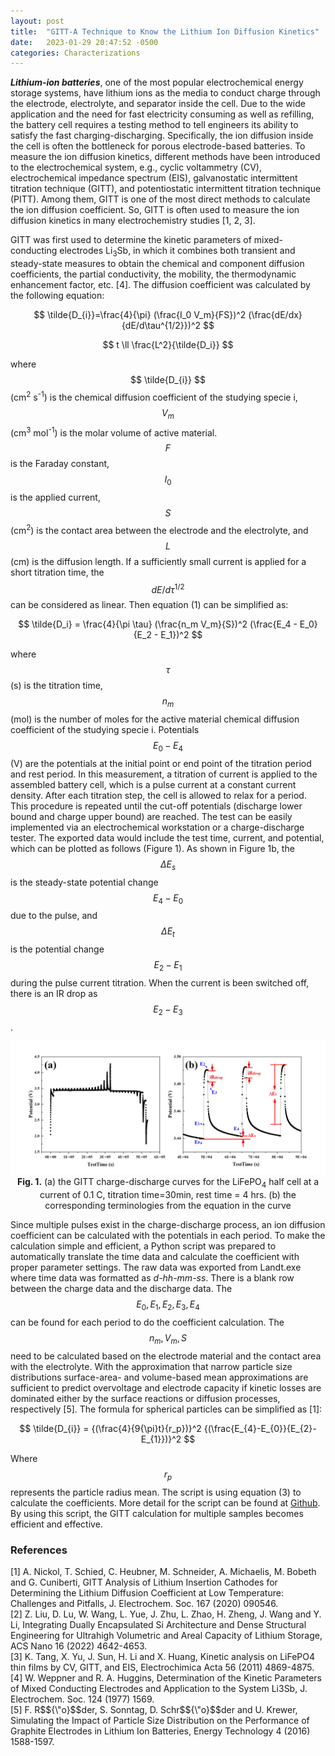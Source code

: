```yaml
---
layout: post
title:  "GITT-A Technique to Know the Lithium Ion Diffusion Kinetics"
date:   2023-01-29 20:47:52 -0500
categories: Characterizations
---
```


***Lithium-ion batteries***, one of the most popular electrochemical energy storage systems, have lithium ions as the media to conduct charge through the electrode, electrolyte, and separator inside the cell.
Due to the wide application and the need for fast electricity consuming as well as refilling, 
the battery cell requires a testing method to tell engineers its ability to satisfy the fast charging-discharging. 
Specifically, the ion diffusion inside the cell is often the bottleneck for porous electrode-based batteries. 
To measure the ion diffusion kinetics, different methods have been introduced to the electrochemical system, 
e.g., cyclic voltammetry (CV), electrochemical impedance spectrum (EIS), galvanostatic intermittent titration technique (GITT), 
and potentiostatic intermittent titration technique (PITT). Among them, GITT is one of the most direct methods to calculate the ion diffusion coefficient. 
So, GITT is often used to measure the ion diffusion kinetics in many electrochemistry studies [1, 2, 3].

GITT was first used to determine the kinetic parameters of mixed-conducting electrodes Li<sub>3</sub>Sb, 
in which it combines both transient and steady-state measures to obtain the chemical and component diffusion coefficients, 
the partial conductivity, the mobility, the thermodynamic enhancement factor, etc. [4]. 
The diffusion coefficient was calculated by the following equation:

$$ \tilde{D_{i}}=\frac{4}{\pi} (\frac{I_0 V_m}{FS})^2 (\frac{dE/dx}{dE/d\tau^{1/2}})^2 $$

$$ t \ll \frac{L^2}{\tilde{D_i}} $$

where $$ \tilde{D_{i}} $$ (cm<sup>2</sup> s<sup>-1</sup>) is the chemical diffusion coefficient of the studying specie i, $$ V_m $$(cm<sup>3</sup> mol<sup>-1</sup>) is the molar volume of active material. 
$$F$$ is the Faraday constant, $$I_0$$ is the applied current, $$S$$ (cm<sup>2</sup>) is the contact area between the electrode and the electrolyte, and $$L$$ (cm) is the diffusion length. 
If a sufficiently small current is applied for a short titration time, the $$ dE/d\tau^{1/2} $$ can be considered as linear. Then equation (1) can be simplified as:

$$ \tilde{D_i} = \frac{4}{\pi \tau} (\frac{n_m V_m}{S})^2 (\frac{E_4 - E_0}{E_2 - E_1})^2 $$

where $$\tau $$ (s) is the titration time, $$ n_m $$ (mol) is the number of moles for the active material chemical diffusion coefficient of the studying specie i. 
Potentials $$ E_0- E_4 $$ (V) are the potentials at the initial point or end point of the titration period and rest period. 
In this measurement, a titration of current is applied to the assembled battery cell, which is a pulse current at a constant current density. 
After each titration step, the cell is allowed to relax for a period. This procedure is repeated until the cut-off potentials (discharge lower bound and charge upper bound) are reached. 
The test can be easily implemented via an electrochemical workstation or a charge-discharge tester. 
The exported data would include the test time, current, and potential, which can be plotted as follows (Figure 1). 
As shown in Figure 1b, the $$ \Delta E_s $$ is the steady-state potential change $$ E_4-E_0 $$ due to the pulse, and $$ \Delta E_t $$ is the potential change $$ E_2-E_1 $$ during the pulse current titration.
When the current is been switched off, there is an IR drop as $$ E_2-E_3 $$. <br>
<p align="center">
	<img src="assets/images/p5-GITT-curve.jpg" width="800" alt="Fig. 1." class="figure-image-post"><br>
	<b>Fig. 1.</b> (a) the GITT charge-discharge curves for the LiFePO<sub>4</sub> half cell at a current of 0.1 C, titration time=30min, rest time = 4 hrs. 
	(b) the corresponding terminologies from the equation in the curve
</p>

Since multiple pulses exist in the charge-discharge process, an ion diffusion coefficient can be calculated with the potentials in each period. 
To make the calculation simple and efficient, a Python script was prepared to automatically translate the time data and calculate the coefficient with proper parameter settings. 
The raw data was exported from Landt.exe where time data was formatted as *d-hh-mm-ss*. There is a blank row between the charge data and the discharge data. 
The $$ E_0, E_1, E_2, E_3, E_4 $$ can be found for each period to do the coefficient calculation. 
The $$ n_m, V_m, S $$ need to be calculated based on the electrode material and the contact area with the electrolyte. 
With the approximation that narrow particle size distributions surface-area- and volume-based mean approximations are sufficient to predict overvoltage 
and electrode capacity if kinetic losses are dominated either by the surface reactions or diffusion processes, respectively [5]. 
The formula for spherical particles can be simplified as [1]:

$$ \tilde{D_{i}} = {(\frac{4}{9{\pi}t}{r_p})}^2 {(\frac{E_{4}-E_{0}}{E_{2}-E_{1}})}^2 $$

Where $$ r_p $$ represents the particle radius mean. The script is using equation (3) to calculate the coefficients. 
More detail for the script can be found at <a href="https://github.com/Citron-pas01/GITT-Calculation">Github</a>.
By using this script, the GITT calculation for multiple samples becomes efficient and effective.

<h3>References</h3>
[1] A. Nickol, T. Schied, C. Heubner, M. Schneider, A. Michaelis, M. Bobeth and G. Cuniberti, GITT Analysis of Lithium Insertion Cathodes for Determining the Lithium Diffusion Coefficient at Low Temperature: Challenges and Pitfalls, J. Electrochem. Soc. 167 (2020) 090546. <br>
[2] Z. Liu, D. Lu, W. Wang, L. Yue, J. Zhu, L. Zhao, H. Zheng, J. Wang and Y. Li, Integrating Dually Encapsulated Si Architecture and Dense Structural Engineering for Ultrahigh Volumetric and Areal Capacity of Lithium Storage, ACS Nano 16 (2022) 4642-4653.<br>
[3] K. Tang, X. Yu, J. Sun, H. Li and X. Huang, Kinetic analysis on LiFePO4 thin films by CV, GITT, and EIS, Electrochimica Acta 56 (2011) 4869-4875. <br>
[4] W. Weppner and R. A. Huggins, Determination of the Kinetic Parameters of Mixed Conducting Electrodes and Application to the System Li3Sb, J. Electrochem. Soc. 124 (1977) 1569. <br>
[5] F. R$${\"o}$$der, S. Sonntag, D. Schr$${\"o}$$der and U. Krewer, Simulating the Impact of Particle Size Distribution on the Performance of Graphite Electrodes in Lithium Ion Batteries, Energy Technology 4 (2016) 1588-1597.
